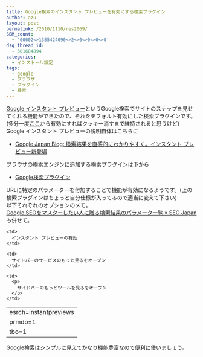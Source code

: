 ```yaml
---
title: Google検索のインスタント プレビューを有効にする検索プラグイン
author: azu
layout: post
permalink: /2010/1110/res2069/
SBM_count:
  - '00002<>1355424090<>2<>0<>0<>0<>0'
dsq_thread_id:
  - 301684894
categories:
  - インストール設定
tags:
  - google
  - ブラウザ
  - プラグイン
  - 検索
---
```

[Google インスタント プレビュー][1]というGoogle検索でサイトのスナップを見せてくれる機能ができたので、それをデフォルト有効にした検索プラグインです。(多分一度[ここ][1]から有効にすればクッキー消すまで維持されると思うけど)  
Google インスタント プレビューの説明自体はこちらに

*   [Google Japan Blog: 検索結果を直感的にわかりやすく。インスタント プレビュー新登場][2]

ブラウザの検索エンジンに追加する検索プラグインは下から

*   [Google検索プラグイン][3]

URLに特定のパラメーターを付加することで機能が有効になるようです。(上の検索プラグインはちょっと自分仕様が入ってるので適当に変えて下さい)  
以下それぞれのオプションのメモ。  
[Google SEOをマスターしたい人に贈る検索結果のパラメータ一覧 » SEO Japan][4]も併せて。

<table border="0">
  <tr>
    <td>
      esrch=instantpreviews
    </td>
    
    <td>
      インスタント プレビューの有効
    </td>
  </tr>
  
  <tr>
    <td>
      prmdo=1
    </td>
    
    <td>
      サイドバーのサービスのもっと見るをオープン
    </td>
  </tr>
  
  <tr>
    <td>
      tbo=1
    </td>
    
    <td>
      <p>
        サイドバーのもっとツールを見るをオープン
      </p>
    </td>
  </tr>
</table>

Google検索はシンプルに見えてかなり機能豊富なので便利に使いましょう。

 [1]: http://www.google.co.jp/landing/instantpreviews/
 [2]: http://googlejapan.blogspot.com/2010/11/blog-post.html
 [3]: http://ready.to/search/jp/?sna=Google+&prf=http%3A%2F%2Fwww.google.co.jp%2Fsearch%3Fnum%3D30%26amp%3Bnewwindow%3D1%26amp%3Bsafe%3Doff%26amp%3Bq%3D&suf=%26amp%3BbtnG%3D%E6%A4%9C%E7%B4%A2%26amp%3Blr%3D%26amp%3Bhl%3Dja%26amp%3Bprmdo%3D1%26amp%3Btbo%3D1%26amp%3Besrch%3Dinstantpreviews&des=Google%E6%A4%9C%E7%B4%A2&opt=%26lt%3Bsite%26gt%3Bhttp%3A%2F%2Fwww.google.co.jp%2F%26lt%3B%2Fsite%26gt%3B&img=R0lGODlhEAAQALMAABQhZRYtoxYuxiFXtB5e3FhttURx0ju1Q061Oky0S2KEqXOa3tEfEJKe0bjX+PT5+CwAAAAAEAAQAAAEX5AklCqih6LDyftgGDIeuBSBEAyL85GfYwihEwBvuQTi47gP2A7Yyz0WtCIINhgolx6C8xn0GHii3696FCxqgVSD+1ARY4Ax7BMegxxp8geVEggGipeBOuL4/4AHDBEAADs=&in=utf&ou=ono&mod=pn
 [4]: http://www.seojapan.com/blog/google%E3%81%AEserp-url%E3%81%AE%E3%83%91%E3%83%A9%E3%83%A1%E3%83%BC%E3%82%BF%E4%B8%80%E8%A6%A7